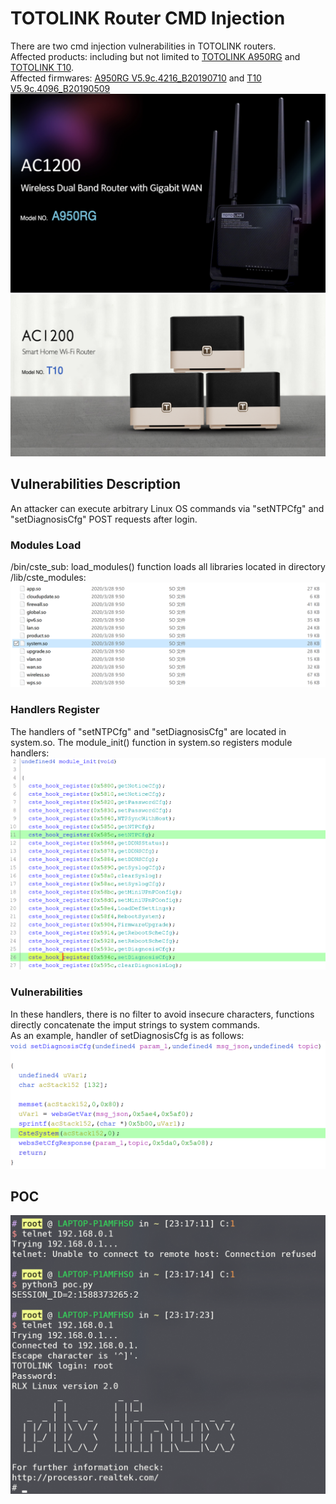 # TOTOLINK Router CMD Injection
There are two cmd injection vulnerabilities in TOTOLINK routers.  
Affected products: including but not limited to [TOTOLINK A950RG](http://totolink.net/home/menu/newstpl/menu_newstpl/products/id/167.html) and [TOTOLINK T10](http://totolink.net/home/menu/newstpl/menu_newstpl/products/id/172.html).  
Affected firmwares: [A950RG V5.9c.4216_B20190710](http://totolink.net/data/upload/20190823/f073768d48ed43bf890c5cb7193e0538.zip) and [T10 V5.9c.4096_B20190509](http://totolink.net/data/upload/20191107/4098b1a2d522b051e3bbf29a051c2122.zip)  
![image](./images/A950RG_product.png)  
![image](./images/T10_product.png)  

## Vulnerabilities Description  
An attacker can execute arbitrary Linux OS commands via "setNTPCfg" and "setDiagnosisCfg" POST requests after login.   
### Modules Load  
/bin/cste_sub: load_modules() function loads all libraries located in directory /lib/cste_modules:  
![image](./images/modules.png)  
### Handlers Register  
The handlers of "setNTPCfg" and "setDiagnosisCfg" are located in system.so. The module_init() function in system.so registers module handlers:  
![image](./images/module_init.png)  
### Vulnerabilities  
In these handlers, there is no filter to avoid insecure characters, functions directly concatenate the imput strings to system commands.  
As an example, handler of setDiagnosisCfg is as follows:  
![image](./images/diagnosis_func.png)  

## POC
![image](./images/poc.png)

